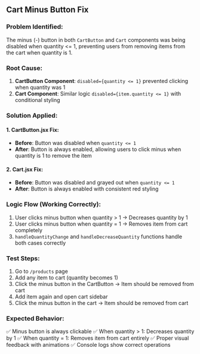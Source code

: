## Cart Minus Button Fix

### Problem Identified:
The minus (-) button in both `CartButton` and `Cart` components was being disabled when quantity <= 1, preventing users from removing items from the cart when quantity is 1.

### Root Cause:
1. **CartButton Component**: `disabled={quantity <= 1}` prevented clicking when quantity was 1
2. **Cart Component**: Similar logic `disabled={item.quantity <= 1}` with conditional styling

### Solution Applied:

#### 1. CartButton.jsx Fix:
- **Before**: Button was disabled when `quantity <= 1`
- **After**: Button is always enabled, allowing users to click minus when quantity is 1 to remove the item

#### 2. Cart.jsx Fix:
- **Before**: Button was disabled and grayed out when `quantity <= 1`  
- **After**: Button is always enabled with consistent red styling

### Logic Flow (Working Correctly):
1. User clicks minus button when quantity > 1 → Decreases quantity by 1
2. User clicks minus button when quantity = 1 → Removes item from cart completely
3. `handleQuantityChange` and `handleDecreaseQuantity` functions handle both cases correctly

### Test Steps:
1. Go to `/products` page
2. Add any item to cart (quantity becomes 1)
3. Click the minus button in the CartButton → Item should be removed from cart
4. Add item again and open cart sidebar
5. Click the minus button in the cart → Item should be removed from cart

### Expected Behavior:
✅ Minus button is always clickable
✅ When quantity > 1: Decreases quantity by 1
✅ When quantity = 1: Removes item from cart entirely
✅ Proper visual feedback with animations
✅ Console logs show correct operations
